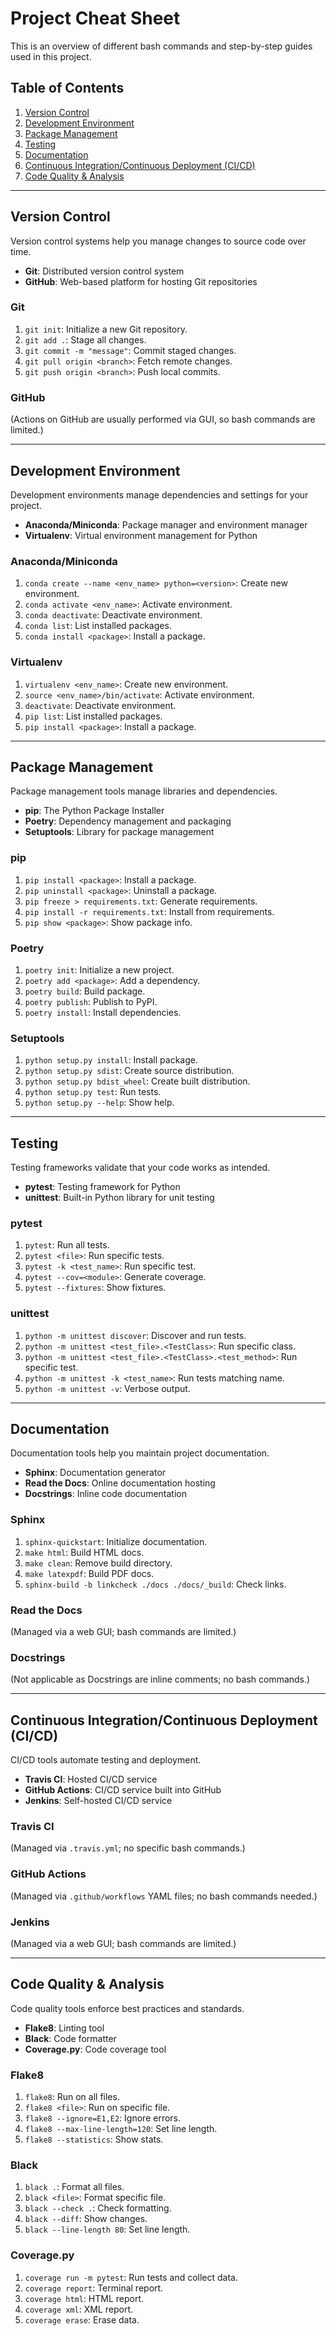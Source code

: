 # Project Cheat Sheet

This is an overview of different bash commands and step-by-step guides used in this project.

## Table of Contents

1. [Version Control](#version-control)
2. [Development Environment](#development-environment)
3. [Package Management](#package-management)
4. [Testing](#testing)
5. [Documentation](#documentation)
6. [Continuous Integration/Continuous Deployment (CI/CD)](#cicd)
7. [Code Quality & Analysis](#code-quality)

---

## Version Control

Version control systems help you manage changes to source code over time.

- **Git**: Distributed version control system
- **GitHub**: Web-based platform for hosting Git repositories

### Git

1. `git init`: Initialize a new Git repository.
2. `git add .`: Stage all changes.
3. `git commit -m "message"`: Commit staged changes.
4. `git pull origin <branch>`: Fetch remote changes.
5. `git push origin <branch>`: Push local commits.

### GitHub

(Actions on GitHub are usually performed via GUI, so bash commands are limited.)

---

## Development Environment

Development environments manage dependencies and settings for your project.

- **Anaconda/Miniconda**: Package manager and environment manager
- **Virtualenv**: Virtual environment management for Python

### Anaconda/Miniconda

1. `conda create --name <env_name> python=<version>`: Create new environment.
2. `conda activate <env_name>`: Activate environment.
3. `conda deactivate`: Deactivate environment.
4. `conda list`: List installed packages.
5. `conda install <package>`: Install a package.

### Virtualenv

1. `virtualenv <env_name>`: Create new environment.
2. `source <env_name>/bin/activate`: Activate environment.
3. `deactivate`: Deactivate environment.
4. `pip list`: List installed packages.
5. `pip install <package>`: Install a package.

---

## Package Management

Package management tools manage libraries and dependencies.

- **pip**: The Python Package Installer
- **Poetry**: Dependency management and packaging
- **Setuptools**: Library for package management

### pip

1. `pip install <package>`: Install a package.
2. `pip uninstall <package>`: Uninstall a package.
3. `pip freeze > requirements.txt`: Generate requirements.
4. `pip install -r requirements.txt`: Install from requirements.
5. `pip show <package>`: Show package info.

### Poetry

1. `poetry init`: Initialize a new project.
2. `poetry add <package>`: Add a dependency.
3. `poetry build`: Build package.
4. `poetry publish`: Publish to PyPI.
5. `poetry install`: Install dependencies.

### Setuptools

1. `python setup.py install`: Install package.
2. `python setup.py sdist`: Create source distribution.
3. `python setup.py bdist_wheel`: Create built distribution.
4. `python setup.py test`: Run tests.
5. `python setup.py --help`: Show help.

---

## Testing

Testing frameworks validate that your code works as intended.

- **pytest**: Testing framework for Python
- **unittest**: Built-in Python library for unit testing

### pytest

1. `pytest`: Run all tests.
2. `pytest <file>`: Run specific tests.
3. `pytest -k <test_name>`: Run specific test.
4. `pytest --cov=<module>`: Generate coverage.
5. `pytest --fixtures`: Show fixtures.

### unittest

1. `python -m unittest discover`: Discover and run tests.
2. `python -m unittest <test_file>.<TestClass>`: Run specific class.
3. `python -m unittest <test_file>.<TestClass>.<test_method>`: Run specific test.
4. `python -m unittest -k <test_name>`: Run tests matching name.
5. `python -m unittest -v`: Verbose output.

---

## Documentation

Documentation tools help you maintain project documentation.

- **Sphinx**: Documentation generator
- **Read the Docs**: Online documentation hosting
- **Docstrings**: Inline code documentation

### Sphinx

1. `sphinx-quickstart`: Initialize documentation.
2. `make html`: Build HTML docs.
3. `make clean`: Remove build directory.
4. `make latexpdf`: Build PDF docs.
5. `sphinx-build -b linkcheck ./docs ./docs/_build`: Check links.

### Read the Docs

(Managed via a web GUI; bash commands are limited.)

### Docstrings

(Not applicable as Docstrings are inline comments; no bash commands.)

---

## Continuous Integration/Continuous Deployment (CI/CD)

CI/CD tools automate testing and deployment.

- **Travis CI**: Hosted CI/CD service
- **GitHub Actions**: CI/CD service built into GitHub
- **Jenkins**: Self-hosted CI/CD service

### Travis CI

(Managed via `.travis.yml`; no specific bash commands.)

### GitHub Actions

(Managed via `.github/workflows` YAML files; no bash commands needed.)

### Jenkins

(Managed via a web GUI; bash commands are limited.)

---

## Code Quality & Analysis

Code quality tools enforce best practices and standards.

- **Flake8**: Linting tool
- **Black**: Code formatter
- **Coverage.py**: Code coverage tool

### Flake8

1. `flake8`: Run on all files.
2. `flake8 <file>`: Run on specific file.
3. `flake8 --ignore=E1,E2`: Ignore errors.
4. `flake8 --max-line-length=120`: Set line length.
5. `flake8 --statistics`: Show stats.

### Black

1. `black .`: Format all files.
2. `black <file>`: Format specific file.
3. `black --check .`: Check formatting.
4. `black --diff`: Show changes.
5. `black --line-length 80`: Set line length.

### Coverage.py

1. `coverage run -m pytest`: Run tests and collect data.
2. `coverage report`: Terminal report.
3. `coverage html`: HTML report.
4. `coverage xml`: XML report.
5. `coverage erase`: Erase data.
